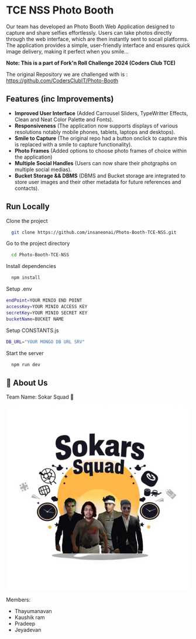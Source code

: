 
# TCE NSS Photo Booth

Our team has developed an Photo Booth Web Application designed to capture and share selfies effortlessly. Users can take photos directly through the web interface, which are then instantly sent to socail platforms. The application provides a simple, user-friendly interface and ensures quick image delivery, making it perfect when you smile...

**Note: This is a part of Fork'n Roll Challenge 2024 (Coders Club TCE)**

The original Repository we are challenged with is : https://github.com/CodersClubIT/Photo-Booth



## Features (inc Improvements)

- **Improved User Interface** (Added Carrousel Sliders, TypeWritter Effects, Clean and Neat Color Palette and Fonts).
- **Responsiveness** (The application now supports displays of various resolutions notably mobile phones, tablets, laptops and desktops).
- **Smile to Capture** (The original repo had a button onclick to capture this is replaced with a smile to capture functionality).
- **Photo Frames** (Added options to choose photo frames of choice within the application)
- **Multiple Social Handles** (Users can now share their photgraphs on multiple social medias).
- **Bucket Storage && DBMS** (DBMS and Bucket storage are integrated to store user images and their other metadata for future references and contacts).

## Run Locally

Clone the project

```bash
  git clone https://github.com/insaneonai/Photo-Booth-TCE-NSS.git
```

Go to the project directory

```bash
  cd Photo-Booth-TCE-NSS
```

Install dependencies

```bash
  npm install
```

Setup .env

```bash
endPoint=YOUR MINIO END POINT
accessKey=YOUR MINIO ACCESS KEY
secretKey=YOUR MINIO SECRET KEY
bucketName=BUCKET NAME
```

Setup CONSTANTS.js

```bash
DB_URL="YOUR MONGO DB URL SRV"
```

Start the server

```bash
  npm run dev
```


## 🚀 About Us
Team Name: Sokar Squad 🤡

![alt text](/public/about-us.jpg)

Members: 
- Thayumanavan
- Kaushik ram
- Pradeep
- Jeyadevan

